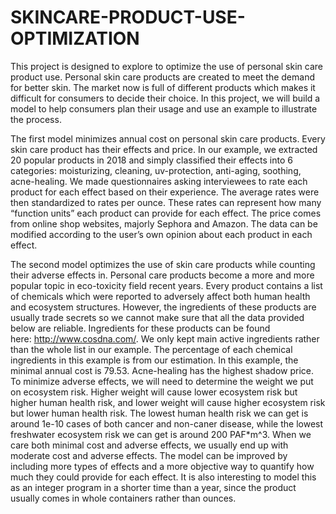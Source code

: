 # SKINCARE-PRODUCT-USE-OPTIMIZATION

This project is designed to explore to optimize the use of personal skin care product use. Personal skin care products are created to meet the demand for better skin. The market now is full of different products which makes it difficult for consumers to decide their choice. In this project, we will build a model to help consumers plan their usage and use an example to illustrate the process.

The first model minimizes annual cost on personal skin care products. Every skin care product has their effects and price. In our example, we extracted 20 popular products in 2018 and simply classified their effects into 6 categories: moisturizing, cleaning, uv-protection, anti-aging, soothing, acne-healing. We made questionnaires asking interviewees to rate each product for each effect based on their experience. The average rates were then standardized to rates per ounce. These rates can represent how many “function units” each product can provide for each effect. The price comes from online shop websites, majorly Sephora and Amazon. The data can be modified according to the user’s own opinion about each product in each effect. 

The second model optimizes the use of skin care products while counting their adverse effects in. Personal care products become a more and more popular topic in eco-toxicity field recent years. Every product contains a list of chemicals which were reported to adversely affect both human health and ecosystem structures. However, the ingredients of these products are usually trade secrets so we cannot make sure that all the data provided below are reliable. Ingredients for these products can be found here: http://www.cosdna.com/. We only kept main active ingredients rather than the whole list in our example. The percentage of each chemical ingredients in this example is from our estimation.
In this example, the minimal annual cost is 79.53. Acne-healing has the highest shadow price. To minimize adverse effects, we will need to determine the weight we put on ecosystem risk. Higher weight will cause lower ecosystem risk but higher human health risk, and lower weight will cause higher ecosystem risk but lower human health risk. The lowest human health risk we can get is around 1e-10 cases of both cancer and non-caner disease, while the lowest freshwater ecosystem risk we can get is around 200 PAF*m^3. When we care both minimal cost and adverse effects, we usually end up with moderate cost and adverse effects.
The model can be improved by including more types of effects and a more objective way to quantify how much they could provide for each effect. It is also interesting to model this as an integer program in a shorter time than a year, since the product usually comes in whole containers rather than ounces.


